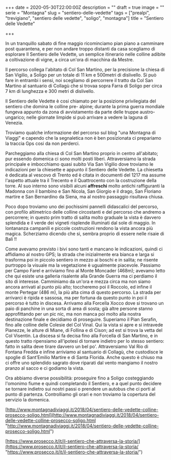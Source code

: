 +++
date = 2020-05-30T22:00:00Z
description = ""
draft = true
image = ""
serie = "Montagna"
slug = "sentiero-delle-vedette"
tags = ["prealpi", "trevigiano", "sentiero delle vedette", "soligo", "montagna"]
title = "Sentiero delle Vedette"

+++

In un tranquillo sabato di fine maggio ricominciamo pian piano a camminare post quarantena, e per non andare troppo distanti da casa scegliamo di esplorare Il Sentiero delle Vedette, un semplice itinerario nelle colline adibite a coltivazione di vigne, a circa un'ora di macchina da Mestre.

Il percorso collega l'abitato di Col San Martino, per la precisione la chiesa di San Vigilio, a Soligo per un totale di 11 km e 500metri di dislivello.  Si può fare in entrambi i sensi, noi scegliamo di percorrere il tratto da Col San Martino al santuario di Collagù che si trovaa sopra Farra di Soligo per circa 7 km di lunghezza e 300 metri di dislivello.  

Il Sentiero delle Vedette è cosi chiamato per la posizione privilegiata del sentiero che domina le colline pre- alpine; durante la prima guerra mondiale fungeva appunto da zona di avvistamento da parte delle truppe austro-ungarico; nelle giornate limpide si può arrivare a vedere la laguna di Venezia. 

Troviamo qualche informazione del percorso sul blog "una Montagna di Viaggi" e capendo che la segnaletica non è ben posizionata ci prepariamo la traccia Gps cosi da non perderci. 

Parcheggiamo alla chiesa di Col San Martino proprio in centro all'abitato; pur essendo domenica ci sono molti posti liberi. Attraversiamo la strada principale e imbocchiamo quasi subito Via San Vigilio dove troviamo le indicazioni per la chiesette e appunto il Sentiero delle Vedette. La chiesetta è dedicata al vescovo di Trento ed è citata in documenti del 1217 ma assume l'aspetto attuale tra il Trecento e il Quattrocento con la costruzione della torre. Al suo interno sono visibili alcuni **affreschi** molto antichi raffiguranti la Madonna con il bambino e San Nicola, San Giorgio e il drago, San Floriano martire e San Bernardino da Siena, ma al nostro passaggio risultava chiusa. 

Poco dopo troviamo uno dei pochissimi pannelli didascalici del percorso, con profilo altimetrico delle colline circostanti e del percorso che andremo a percorrere; in questo prim tratto di salita molto graduale la vista è davvero splendida e il verde dei vigneti risplende illuminati dal sole di maggio. In lontananza campanili e piccole costruzioni rendono la vista ancora più magica. Scherziamo dicendo che si, sembra proprio di essere nelle risaie di Bali !! 

Come avevamo previsto i bivi sono tanti e mancano le indicazioni, quindi ci affidiamo al nostro GPS; la strada che inizialmente era bianca e larga si trasforma poi in piccolo sentiero in mezzo ai boschi e in salita; ne risente purtroppo la visuale ma la vegetazione è ugualmente piacevole. Passiamo per Campo Farel e arriviamo fino al Monte Moncader (468m); avevamo letto che qui esiste una galleria risalente alla Grande Guerra ma ci perdiamo il sito di interesse. Camminiamo da un'ora  e mezza circa ma non siamo ancora arrivati al punto più alto; toccheremo poi il Roccolo, ed infine il monte Pertegar (486 m), la più alta cima di questo percorso. La strada per arrivarci è ripida e sassosa, ma per fortuna da questo punto in poi il percorso è tutto in discesa. Arrivamo alla Forcella Xocco dove si trovano un paio di panchine in una sorta di area di sosta; già altre persone stanno approfittando per un pic nic, ma non manca poi molto alla nostra destinazione finale e decidiamo di proseguire. Superiamo il Pian Serafin, fino alle colline delle Colesie del Col Vinal. Qui la vista si apre e si intravede Pianezze, le alture di Miane, di Follina e di Cison; ad est si trova la vetta del Col Visentin. La discesa si fa decisa fino alla Forcella di San Martino, e in questo tratto ripensiamo all'ipotesi di tornare indietro per lo stesso sentiero: fatto in salita deve tirare davvero un bel po'. Attraversiamo Val Rio di Fontana Fredda e infine arriviamo al santuario di Collagù, che custodisce le spoglie di Sant’Emilio Martire e di Santa Florida. Anche questo è chiuso ma ci offre uno splendido sagrato dove riparati dal vento mangiamo il nostro pranzo al sacco e ci godiamo la vista. 

Ora abbiamo diverse possibilità: proseguire fino a Soligo costeggiando l'omonimo fiume e quindi completando il Sentiero, e a quel punto decidere se tornare indietro sui nostri passi o prendere un autobus che ci porti al punto di partenza. Controlliamo gli orari e non troviamo la copertura del servizio la domenica.  

 

[http://www.montagnadiviaggi.it/2018/04/sentiero-delle-vedette-colline-prosecco-soligo.html](http://www.montagnadiviaggi.it/2018/04/sentiero-delle-vedette-colline-prosecco-soligo.html "http://www.montagnadiviaggi.it/2018/04/sentiero-delle-vedette-colline-prosecco-soligo.html")

[https://www.prosecco.it/it/il-sentiero-che-attraversa-la-storia/](https://www.prosecco.it/it/il-sentiero-che-attraversa-la-storia/ "https://www.prosecco.it/it/il-sentiero-che-attraversa-la-storia/")